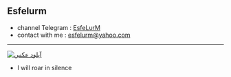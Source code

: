 ## Esfelurm

- channel Telegram : <a href="https://t.me/esfelurm">EsfeLurM</a>
- contact with me : esfelurm@yahoo.com
--------------------------
<a href="https://uupload.ir/" target="_blank"><img src="https://s6.uupload.ir/files/fuck_off_rr06.gif" border="0" alt="آپلود عکس" /></a>
- I will roar in silence 

